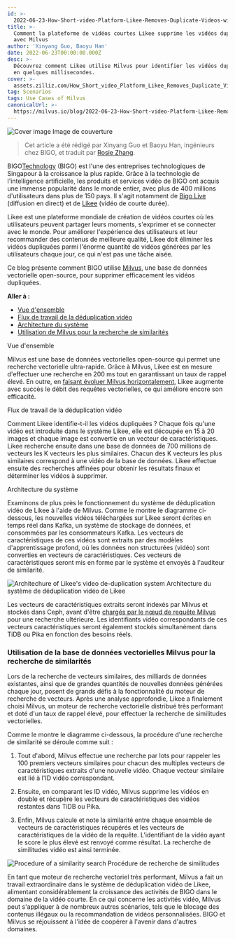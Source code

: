 ```yaml
---
id: >-
  2022-06-23-How-Short-video-Platform-Likee-Removes-Duplicate-Videos-with-Milvus.md
title: >-
  Comment la plateforme de vidéos courtes Likee supprime les vidéos dupliquées
  avec Milvus
author: 'Xinyang Guo, Baoyu Han'
date: 2022-06-23T00:00:00.000Z
desc: >-
  Découvrez comment Likee utilise Milvus pour identifier les vidéos dupliquées
  en quelques millisecondes.
cover: >-
  assets.zilliz.com/How_Short_video_Platform_Likee_Removes_Duplicate_Videos_with_Milvus_07bd75ec82.png
tag: Scenarios
tags: Use Cases of Milvus
canonicalUrl: >-
  https://milvus.io/blog/2022-06-23-How-Short-video-Platform-Likee-Removes-Duplicate-Videos-with-Milvus.md
---
```

<p>
  
   <span class="img-wrapper"> <img translate="no" src="https://assets.zilliz.com/How_Short_video_Platform_Likee_Removes_Duplicate_Videos_with_Milvus_07bd75ec82.png" alt="Cover image" class="doc-image" id="cover-image" />
   </span> <span class="img-wrapper"> <span>Image de couverture</span> </span></p>
<blockquote>
<p>Cet article a été rédigé par Xinyang Guo et Baoyu Han, ingénieurs chez BIGO, et traduit par <a href="https://www.linkedin.cn/incareer/in/rosie-zhang-694528149">Rosie Zhang</a>.</p>
</blockquote>
<p>BIGO<a href="https://www.bigo.sg/">Technology</a> (BIGO) est l'une des entreprises technologiques de Singapour à la croissance la plus rapide. Grâce à la technologie de l'intelligence artificielle, les produits et services vidéo de BIGO ont acquis une immense popularité dans le monde entier, avec plus de 400 millions d'utilisateurs dans plus de 150 pays. Il s'agit notamment de <a href="https://www.bigo.tv/bigo_intro/en.html?hk=true">Bigo Live</a> (diffusion en direct) et de <a href="https://likee.video/">Likee</a> (vidéo de courte durée).</p>
<p>Likee est une plateforme mondiale de création de vidéos courtes où les utilisateurs peuvent partager leurs moments, s'exprimer et se connecter avec le monde. Pour améliorer l'expérience des utilisateurs et leur recommander des contenus de meilleure qualité, Likee doit éliminer les vidéos dupliquées parmi l'énorme quantité de vidéos générées par les utilisateurs chaque jour, ce qui n'est pas une tâche aisée.</p>
<p>Ce blog présente comment BIGO utilise <a href="https://milvus.io">Milvus</a>, une base de données vectorielle open-source, pour supprimer efficacement les vidéos dupliquées.</p>
<p><strong>Aller à :</strong></p>
<ul>
<li><a href="#Overview">Vue d'ensemble</a></li>
<li><a href="#Video-deduplication-workflow">Flux de travail de la déduplication vidéo</a></li>
<li><a href="#System-architecture">Architecture du système</a></li>
<li><a href="#Using-Milvus-vector-database-to-power-similarity-search">Utilisation de Milvus pour la recherche de similarités</a></li>
</ul>
<custom-h1>Vue d'ensemble</custom-h1><p>Milvus est une base de données vectorielles open-source qui permet une recherche vectorielle ultra-rapide. Grâce à Milvus, Likee est en mesure d'effectuer une recherche en 200 ms tout en garantissant un taux de rappel élevé. En outre, en <a href="https://milvus.io/docs/v2.0.x/scaleout.md#Scale-a-Milvus-Cluster">faisant évoluer Milvus horizontalement</a>, Likee augmente avec succès le débit des requêtes vectorielles, ce qui améliore encore son efficacité.</p>
<custom-h1>Flux de travail de la déduplication vidéo</custom-h1><p>Comment Likee identifie-t-il les vidéos dupliquées ? Chaque fois qu'une vidéo est introduite dans le système Likee, elle est découpée en 15 à 20 images et chaque image est convertie en un vecteur de caractéristiques. Likee recherche ensuite dans une base de données de 700 millions de vecteurs les K vecteurs les plus similaires. Chacun des K vecteurs les plus similaires correspond à une vidéo de la base de données. Likee effectue ensuite des recherches affinées pour obtenir les résultats finaux et déterminer les vidéos à supprimer.</p>
<custom-h1>Architecture du système</custom-h1><p>Examinons de plus près le fonctionnement du système de déduplication vidéo de Likee à l'aide de Milvus. Comme le montre le diagramme ci-dessous, les nouvelles vidéos téléchargées sur Likee seront écrites en temps réel dans Kafka, un système de stockage de données, et consommées par les consommateurs Kafka. Les vecteurs de caractéristiques de ces vidéos sont extraits par des modèles d'apprentissage profond, où les données non structurées (vidéo) sont converties en vecteurs de caractéristiques. Ces vecteurs de caractéristiques seront mis en forme par le système et envoyés à l'auditeur de similarité.</p>
<p>
  
   <span class="img-wrapper"> <img translate="no" src="https://assets.zilliz.com/Likee_1_6f7ebcd8fc.png" alt="Architechure of Likee's video de-duplication system" class="doc-image" id="architechure-of-likee's-video-de-duplication-system" />
   </span> <span class="img-wrapper"> <span>Architecture du système de déduplication vidéo de Likee</span> </span></p>
<p>Les vecteurs de caractéristiques extraits seront indexés par Milvus et stockés dans Ceph, avant d'être <a href="https://milvus.io/blog/deep-dive-5-real-time-query.md">chargés par le nœud de requête Milvus</a> pour une recherche ultérieure. Les identifiants vidéo correspondants de ces vecteurs caractéristiques seront également stockés simultanément dans TiDB ou Pika en fonction des besoins réels.</p>
<h3 id="Using-Milvus-vector-database-to-power-similarity-search" class="common-anchor-header">Utilisation de la base de données vectorielles Milvus pour la recherche de similarités</h3><p>Lors de la recherche de vecteurs similaires, des milliards de données existantes, ainsi que de grandes quantités de nouvelles données générées chaque jour, posent de grands défis à la fonctionnalité du moteur de recherche de vecteurs. Après une analyse approfondie, Likee a finalement choisi Milvus, un moteur de recherche vectorielle distribué très performant et doté d'un taux de rappel élevé, pour effectuer la recherche de similitudes vectorielles.</p>
<p>Comme le montre le diagramme ci-dessous, la procédure d'une recherche de similarité se déroule comme suit :</p>
<ol>
<li><p>Tout d'abord, Milvus effectue une recherche par lots pour rappeler les 100 premiers vecteurs similaires pour chacun des multiples vecteurs de caractéristiques extraits d'une nouvelle vidéo. Chaque vecteur similaire est lié à l'ID vidéo correspondant.</p></li>
<li><p>Ensuite, en comparant les ID vidéo, Milvus supprime les vidéos en double et récupère les vecteurs de caractéristiques des vidéos restantes dans TiDB ou Pika.</p></li>
<li><p>Enfin, Milvus calcule et note la similarité entre chaque ensemble de vecteurs de caractéristiques récupérés et les vecteurs de caractéristiques de la vidéo de la requête. L'identifiant de la vidéo ayant le score le plus élevé est renvoyé comme résultat. La recherche de similitudes vidéo est ainsi terminée.</p></li>
</ol>
<p>
  
   <span class="img-wrapper"> <img translate="no" src="https://assets.zilliz.com/02_a24d251c8f.png" alt="Procedure of a similarity search" class="doc-image" id="procedure-of-a-similarity-search" />
   </span> <span class="img-wrapper"> <span>Procédure de recherche de similitudes</span> </span></p>
<p>En tant que moteur de recherche vectoriel très performant, Milvus a fait un travail extraordinaire dans le système de déduplication vidéo de Likee, alimentant considérablement la croissance des activités de BIGO dans le domaine de la vidéo courte. En ce qui concerne les activités vidéo, Milvus peut s'appliquer à de nombreux autres scénarios, tels que le blocage des contenus illégaux ou la recommandation de vidéos personnalisées. BIGO et Milvus se réjouissent à l'idée de coopérer à l'avenir dans d'autres domaines.</p>
